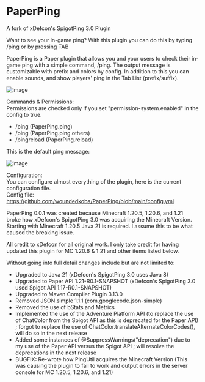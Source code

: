 # PaperPing
A fork of xDefcon's SpigotPing 3.0 Plugin

Want to see your in-game ping? With this plugin you can do this by typing /ping or by pressing TAB

PaperPing is a Paper plugin that allows you and your users to check their in-game ping with a simple command, /ping. The output message is customizable with prefix and colors by config. In addition to this you can enable sounds, and show players' ping in the Tab List (prefix/suffix).

![image](https://github.com/woundedkoba/PaperPing/assets/174161751/67ca95af-87e4-454b-9cb8-7df685832ef0)

Commands & Permissions:                                  
Permissions are checked only if you set "permission-system.enabled" in the config to true.
  - /ping (PaperPing.ping)
  - /ping <username> (PaperPing.ping.others)
  - /pingreload (PaperPing.reload)

This is the default ping message:

![image](https://github.com/woundedkoba/PaperPing/assets/174161751/fda6b3e8-0057-4cf2-8fad-81b2523f5b88)

Configuration:                               
You can configure almost everything of the plugin, here is the current configuration file.                                 
Config file: https://github.com/woundedkoba/PaperPing/blob/main/config.yml

PaperPing 0.0.1 was created because Minecraft 1.20.5, 1.20.6, and 1.21 broke how xDefcon's SpigotPing 3.0 was acquiring the Minecraft Version. Starting with Minecraft 1.20.5 Java 21 is required. I assume this to be what caused the breaking issue.

All credit to xDefcon for all original work. I only take credit for having updated this plugin for MC 1.20.6 & 1.21 and other items listed below.

Without going into full detail changes include but are not limited to:
- Upgraded to Java 21 (xDefcon's SpigotPing 3.0 uses Java 8)
- Upgraded to Paper API 1.21-R0.1-SNAPSHOT (xDefcon's SpigotPing 3.0 used Spigot API 1.17-R0.1-SNAPSHOT)
- Upgraded to Maven Compiler Plugin 3.13.0
- Removed JSON.simple 1.1.1 (com.googlecode.json-simple)
- Removed the use of bStats and Metrics
- Implemented the use of the Adventure Platform API (to replace the use of ChatColor from the Spigot API as this is deprecated for the Paper API) ; forgot to replace the use of ChatColor.translateAlternateColorCodes(), will do so in the next release
- Added some instances of @SuppressWarnings("deprecation") due to my use of the Paper API versus the Spigot API ; will resolve the deprecations in the next release
- BUGFIX: Re-wrote how PingUtil acquires the Minecraft Version (This was causing the plugin to fail to work and output errors in the server console for MC 1.20.5, 1.20.6, and 1.21)










